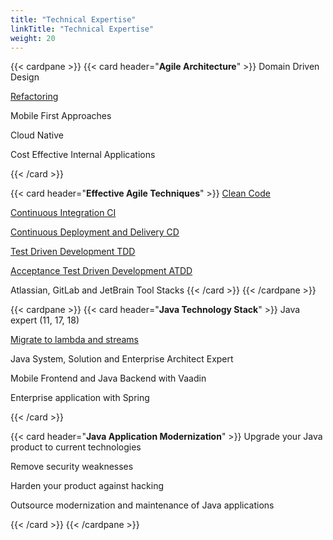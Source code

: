 ```yaml
---
title: "Technical Expertise"
linkTitle: "Technical Expertise"
weight: 20
---
```


{{< cardpane >}}
{{< card header="**Agile Architecture**" >}}
Domain Driven Design

[Refactoring](../../blog/2020/legacy-systems-refactoring)

Mobile First Approaches

Cloud Native

Cost Effective Internal Applications

{{< /card >}}

{{< card header="**Effective Agile Techniques**" >}}
[Clean Code](../../blog/2018/why-is-it-so-cool-to-develop-with-java)

[Continuous Integration CI](../../blog/2018/01/why-is-it-so-cool-to-develop-with-java)

[Continuous Deployment and Delivery CD](../../blog/2018/why-is-it-so-cool-to-develop-with-java)

[Test Driven Development TDD](../../blog/2018/why-is-it-so-cool-to-develop-with-java)

[Acceptance Test Driven Development ATDD](../../blog/2018/why-is-it-so-cool-to-develop-with-java)

Atlassian, GitLab and JetBrain Tool Stacks
{{< /card >}}
{{< /cardpane >}}

{{< cardpane >}}
{{< card header="**Java Technology Stack**" >}}
Java expert (11, 17, 18)

[Migrate to lambda and streams](../../blog/2021/modern-java-development/)

Java System, Solution and Enterprise Architect Expert

Mobile Frontend and Java Backend with Vaadin

Enterprise application with Spring

{{< /card >}}

{{< card header="**Java Application Modernization**" >}}
Upgrade your Java product to current technologies

Remove security weaknesses

Harden your product against hacking

Outsource modernization and maintenance of Java applications

{{< /card >}}
{{< /cardpane >}}
